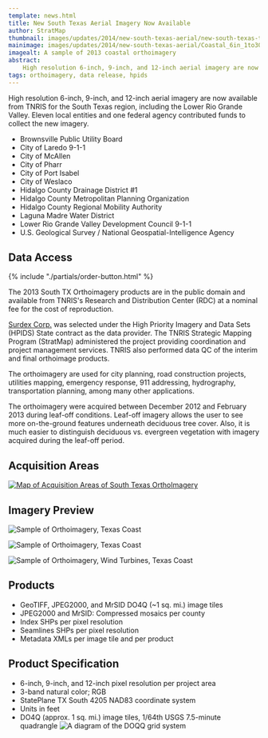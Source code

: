 ```yaml
---
template: news.html
title: New South Texas Aerial Imagery Now Available
author: StratMap
thumbnail: images/updates/2014/new-south-texas-aerial/new-south-texas-thumb.jpg
mainimage: images/updates/2014/new-south-texas-aerial/Coastal_6in_1to3000_2697_62_2_d_2_20130214.jpg
imagealt: A sample of 2013 coastal orthoimagery
abstract: 
    High resolution 6-inch, 9-inch, and 12-inch aerial imagery are now available from TNRIS for the South Texas region, including the Lower Rio Grande Valley.
tags: orthoimagery, data release, hpids
---
```


High resolution 6-inch, 9-inch, and 12-inch aerial imagery are now available from TNRIS for the South Texas region, including the Lower Rio Grande Valley. Eleven local entities and one federal agency contributed funds to collect the new imagery.

- Brownsville Public Utility Board
- City of Laredo 9-1-1
- City of McAllen
- City of Pharr
- City of Port Isabel
- City of Weslaco
- Hidalgo County Drainage District #1
- Hidalgo County Metropolitan Planning Organization
- Hidalgo County Regional Mobility Authority
- Laguna Madre Water District
- Lower Rio Grande Valley Development Council 9-1-1
- U.S. Geological Survey / National Geospatial-Intelligence Agency

## Data Access
<div class="media">
  <div class="media-left">
    {% include "./partials/order-button.html" %}
  </div>
  <div class="media-body">
    <p>The 2013 South TX Orthoimagery products are in the public domain and available from TNRIS's Research and Distribution Center (RDC) at a nominal fee for the cost of reproduction.</p>
  </div>
</div>

[Surdex Corp.](http://www.surdex.com) was selected under the High Priority Imagery and Data Sets (HPIDS) State contract as the data provider. The TNRIS Strategic Mapping Program (StratMap) administered the project providing coordination and project management services. TNRIS also performed data QC of the interim and final orthoimage products.

The orthoimagery are used for city planning, road construction projects, utilities mapping, emergency response, 911 addressing, hydrography, transportation planning, among many other applications.

The orthoimagery were acquired between December 2012 and February 2013 during leaf-off conditions. Leaf-off imagery allows the user to see more on-the-ground features underneath deciduous tree cover. Also, it is much easier to distinguish deciduous vs. evergreen vegetation with imagery acquired during the leaf-off period.

## Acquisition Areas
<a href="images/updates/2014/new-south-texas-aerial/2013_STX_Ortho_Acquisition_20130124_large.jpg" target="_blank">
  <img src="images/updates/2014/new-south-texas-aerial/2013_STX_Ortho_Acquisition_20130124_250dpi.jpg" alt="Map of Acquisition Areas of South Texas OrthoImagery">
</a>

## Imagery Preview
![Sample of Orthoimagery, Texas Coast](images/updates/2014/new-south-texas-aerial/UrbanCoastal_6in_1to3000_2597_05_2_d_2_20130214.jpg)

![Sample of Orthoimagery, Texas Coast](images/updates/2014/new-south-texas-aerial/Urban_6in_1to800_2698_54_2_d_4_20130119.jpg)

![Sample of Orthoimagery, Wind Turbines, Texas Coast](images/updates/2014/new-south-texas-aerial/Wind_Turbines_1ft_Ortho.jpg)

## Products

- GeoTIFF, JPEG2000, and MrSID DO4Q (~1 sq. mi.) image tiles
- JPEG2000 and MrSID: Compressed mosaics per county
- Index SHPs per pixel resolution
- Seamlines SHPs per pixel resolution
- Metadata XMLs per image tile and per product

## Product Specification

- 6-inch, 9-inch, and 12-inch pixel resolution per project area
- 3-band natural color; RGB
- StatePlane TX South 4205 NAD83 coordinate system
- Units in feet
- DO4Q (approx. 1 sq. mi.) image tiles, 1/64th USGS 7.5-minute quadrangle
![A diagram of the DOQQ grid system](images/data/quad.png)
